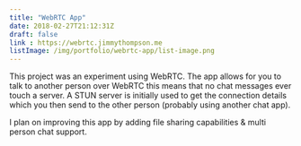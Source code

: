 ```yaml
---
title: "WebRTC App"
date: 2018-02-27T21:12:31Z
draft: false
link : https://webrtc.jimmythompson.me
listImage: /img/portfolio/webrtc-app/list-image.png
---
```


This project was an experiment using WebRTC. The app allows for you to talk to another person over WebRTC this means that no chat messages ever touch a server. A STUN server is initially used to get the connection details which you then send to the other person (probably using another chat app).

I plan on improving this app by adding file sharing capabilities & multi person chat support. 